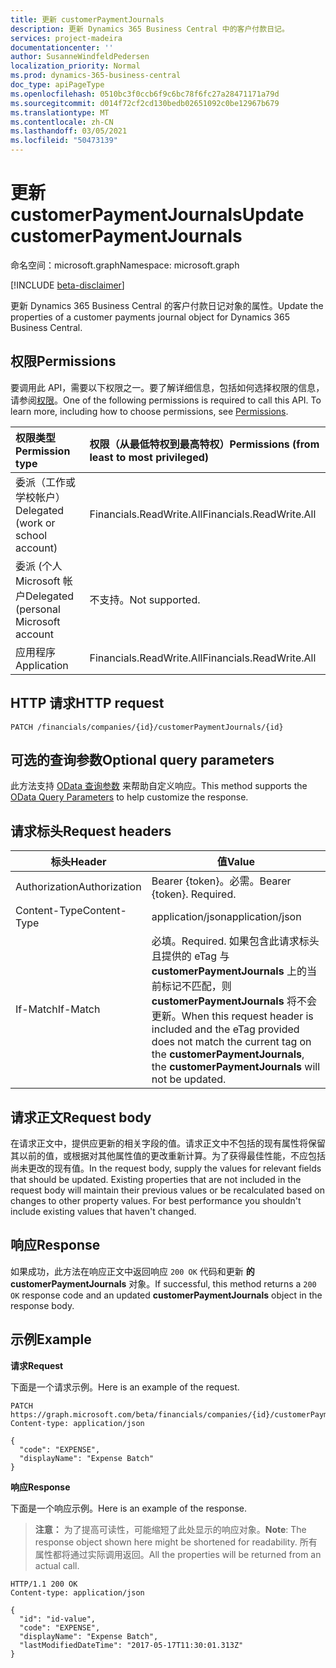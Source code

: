 ```yaml
---
title: 更新 customerPaymentJournals
description: 更新 Dynamics 365 Business Central 中的客户付款日记。
services: project-madeira
documentationcenter: ''
author: SusanneWindfeldPedersen
localization_priority: Normal
ms.prod: dynamics-365-business-central
doc_type: apiPageType
ms.openlocfilehash: 0510bc3f0ccb6f9c6bc78f6fc27a28471171a79d
ms.sourcegitcommit: d014f72cf2cd130bedb02651092c0be12967b679
ms.translationtype: MT
ms.contentlocale: zh-CN
ms.lasthandoff: 03/05/2021
ms.locfileid: "50473139"
---
```

# <a name="update-customerpaymentjournals"></a><span data-ttu-id="992a8-103">更新 customerPaymentJournals</span><span class="sxs-lookup"><span data-stu-id="992a8-103">Update customerPaymentJournals</span></span>

<span data-ttu-id="992a8-104">命名空间：microsoft.graph</span><span class="sxs-lookup"><span data-stu-id="992a8-104">Namespace: microsoft.graph</span></span>

[!INCLUDE [beta-disclaimer](../../includes/beta-disclaimer.md)]

<span data-ttu-id="992a8-105">更新 Dynamics 365 Business Central 的客户付款日记对象的属性。</span><span class="sxs-lookup"><span data-stu-id="992a8-105">Update the properties of a customer payments journal object for Dynamics 365 Business Central.</span></span>

## <a name="permissions"></a><span data-ttu-id="992a8-106">权限</span><span class="sxs-lookup"><span data-stu-id="992a8-106">Permissions</span></span>
<span data-ttu-id="992a8-p101">要调用此 API，需要以下权限之一。要了解详细信息，包括如何选择权限的信息，请参阅[权限](/graph/permissions-reference)。</span><span class="sxs-lookup"><span data-stu-id="992a8-p101">One of the following permissions is required to call this API. To learn more, including how to choose permissions, see [Permissions](/graph/permissions-reference).</span></span>

|<span data-ttu-id="992a8-109">权限类型</span><span class="sxs-lookup"><span data-stu-id="992a8-109">Permission type</span></span> |<span data-ttu-id="992a8-110">权限（从最低特权到最高特权）</span><span class="sxs-lookup"><span data-stu-id="992a8-110">Permissions (from least to most privileged)</span></span>|
|:---------------|:------------------------------------------|
|<span data-ttu-id="992a8-111">委派（工作或学校帐户）</span><span class="sxs-lookup"><span data-stu-id="992a8-111">Delegated (work or school account)</span></span>|<span data-ttu-id="992a8-112">Financials.ReadWrite.All</span><span class="sxs-lookup"><span data-stu-id="992a8-112">Financials.ReadWrite.All</span></span> |
|<span data-ttu-id="992a8-113">委派 (个人 Microsoft 帐户</span><span class="sxs-lookup"><span data-stu-id="992a8-113">Delegated (personal Microsoft account</span></span>|<span data-ttu-id="992a8-114">不支持。</span><span class="sxs-lookup"><span data-stu-id="992a8-114">Not supported.</span></span>|
|<span data-ttu-id="992a8-115">应用程序</span><span class="sxs-lookup"><span data-stu-id="992a8-115">Application</span></span>|<span data-ttu-id="992a8-116">Financials.ReadWrite.All</span><span class="sxs-lookup"><span data-stu-id="992a8-116">Financials.ReadWrite.All</span></span>|

## <a name="http-request"></a><span data-ttu-id="992a8-117">HTTP 请求</span><span class="sxs-lookup"><span data-stu-id="992a8-117">HTTP request</span></span>

```
PATCH /financials/companies/{id}/customerPaymentJournals/{id}
```

## <a name="optional-query-parameters"></a><span data-ttu-id="992a8-118">可选的查询参数</span><span class="sxs-lookup"><span data-stu-id="992a8-118">Optional query parameters</span></span>
<span data-ttu-id="992a8-119">此方法支持 [OData 查询参数](/graph/query-parameters) 来帮助自定义响应。</span><span class="sxs-lookup"><span data-stu-id="992a8-119">This method supports the [OData Query Parameters](/graph/query-parameters) to help customize the response.</span></span>

## <a name="request-headers"></a><span data-ttu-id="992a8-120">请求标头</span><span class="sxs-lookup"><span data-stu-id="992a8-120">Request headers</span></span>
|<span data-ttu-id="992a8-121">标头</span><span class="sxs-lookup"><span data-stu-id="992a8-121">Header</span></span>|<span data-ttu-id="992a8-122">值</span><span class="sxs-lookup"><span data-stu-id="992a8-122">Value</span></span>|
|------|-----|
|<span data-ttu-id="992a8-123">Authorization</span><span class="sxs-lookup"><span data-stu-id="992a8-123">Authorization</span></span> |<span data-ttu-id="992a8-p102">Bearer {token}。必需。</span><span class="sxs-lookup"><span data-stu-id="992a8-p102">Bearer {token}. Required.</span></span>|
|<span data-ttu-id="992a8-126">Content-Type</span><span class="sxs-lookup"><span data-stu-id="992a8-126">Content-Type</span></span>  |<span data-ttu-id="992a8-127">application/json</span><span class="sxs-lookup"><span data-stu-id="992a8-127">application/json</span></span>|
|<span data-ttu-id="992a8-128">If-Match</span><span class="sxs-lookup"><span data-stu-id="992a8-128">If-Match</span></span>      |<span data-ttu-id="992a8-129">必填。</span><span class="sxs-lookup"><span data-stu-id="992a8-129">Required.</span></span> <span data-ttu-id="992a8-130">如果包含此请求标头且提供的 eTag 与 **customerPaymentJournals** 上的当前标记不匹配，则 **customerPaymentJournals** 将不会更新。</span><span class="sxs-lookup"><span data-stu-id="992a8-130">When this request header is included and the eTag provided does not match the current tag on the **customerPaymentJournals**, the **customerPaymentJournals** will not be updated.</span></span> |

## <a name="request-body"></a><span data-ttu-id="992a8-131">请求正文</span><span class="sxs-lookup"><span data-stu-id="992a8-131">Request body</span></span>
<span data-ttu-id="992a8-p104">在请求正文中，提供应更新的相关字段的值。请求正文中不包括的现有属性将保留其以前的值，或根据对其他属性值的更改重新计算。为了获得最佳性能，不应包括尚未更改的现有值。</span><span class="sxs-lookup"><span data-stu-id="992a8-p104">In the request body, supply the values for relevant fields that should be updated. Existing properties that are not included in the request body will maintain their previous values or be recalculated based on changes to other property values. For best performance you shouldn't include existing values that haven't changed.</span></span>

## <a name="response"></a><span data-ttu-id="992a8-135">响应</span><span class="sxs-lookup"><span data-stu-id="992a8-135">Response</span></span>
<span data-ttu-id="992a8-136">如果成功，此方法在响应正文中返回响应 `200 OK` 代码和更新 **的 customerPaymentJournals** 对象。</span><span class="sxs-lookup"><span data-stu-id="992a8-136">If successful, this method returns a `200 OK` response code and an updated **customerPaymentJournals** object in the response body.</span></span>

## <a name="example"></a><span data-ttu-id="992a8-137">示例</span><span class="sxs-lookup"><span data-stu-id="992a8-137">Example</span></span>

<span data-ttu-id="992a8-138">**请求**</span><span class="sxs-lookup"><span data-stu-id="992a8-138">**Request**</span></span>

<span data-ttu-id="992a8-139">下面是一个请求示例。</span><span class="sxs-lookup"><span data-stu-id="992a8-139">Here is an example of the request.</span></span>

```http
PATCH https://graph.microsoft.com/beta/financials/companies/{id}/customerPaymentJournals/{id}
Content-type: application/json

{
  "code": "EXPENSE",
  "displayName": "Expense Batch"
}
```

<span data-ttu-id="992a8-140">**响应**</span><span class="sxs-lookup"><span data-stu-id="992a8-140">**Response**</span></span>

<span data-ttu-id="992a8-141">下面是一个响应示例。</span><span class="sxs-lookup"><span data-stu-id="992a8-141">Here is an example of the response.</span></span> 

> <span data-ttu-id="992a8-142">**注意：** 为了提高可读性，可能缩短了此处显示的响应对象。</span><span class="sxs-lookup"><span data-stu-id="992a8-142">**Note**: The response object shown here might be shortened for readability.</span></span> <span data-ttu-id="992a8-143">所有属性都将通过实际调用返回。</span><span class="sxs-lookup"><span data-stu-id="992a8-143">All the properties will be returned from an actual call.</span></span>

```http
HTTP/1.1 200 OK
Content-type: application/json

{
  "id": "id-value",
  "code": "EXPENSE",
  "displayName": "Expense Batch",
  "lastModifiedDateTime": "2017-05-17T11:30:01.313Z"
}
```



